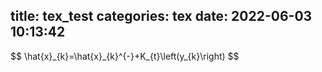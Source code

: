 title: tex_test
categories: tex
date: 2022-06-03 10:13:42
---

<div>
$$
\hat{x}_{k}=\hat{x}_{k}^{-}+K_{t}\left(y_{k}\right)
$$
</div>
